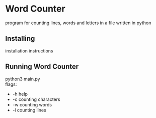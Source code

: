 Word Counter
===

program for counting lines, words and letters in a file written in python

Installing
---
installation instructions

Running Word Counter
---
python3 main.py <file> <flag>  
flags:
* -h    help
* -c counting characters
* -w counting words
* -l counting lines

